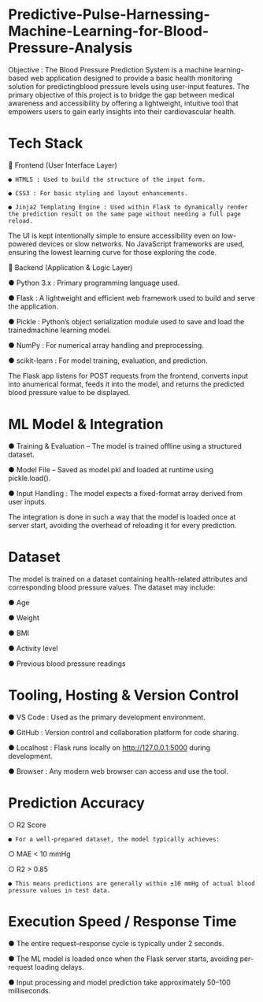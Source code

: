 # Predictive-Pulse-Harnessing-Machine-Learning-for-Blood-Pressure-Analysis
Objective : The Blood Pressure Prediction System is a machine learning-based web  application designed to provide a basic health monitoring solution for predictingblood pressure levels using user-input features. The primary objective of this project is to bridge the gap between medical awareness and accessibility by offering a lightweight, intuitive tool that empowers users to gain early insights into their cardiovascular health.

# Tech Stack
🔹 Frontend (User Interface Layer)

    ● HTML5 : Used to build the structure of the input form.
    
    ● CSS3 : For basic styling and layout enhancements.
    
    ● Jinja2 Templating Engine : Used within Flask to dynamically render the prediction result on the same page without needing a full page reload.

The UI is kept intentionally simple to ensure accessibility even on low-powered devices or slow networks. No JavaScript frameworks are used, ensuring the lowest learning curve for those exploring the code.

🔹 Backend (Application & Logic Layer)

  ● Python 3.x : Primary programming language used.
  
  ● Flask : A lightweight and efficient web framework used to build and serve
    the application.
    
  ● Pickle : Python’s object serialization module used to save and load the trainedmachine learning model.
  
  ● NumPy : For numerical array handling and preprocessing.
  
  ● scikit-learn :  For model training, evaluation, and prediction.
  
The Flask app listens for POST requests from the frontend, converts input into anumerical format, feeds it into the model, and returns the predicted blood pressure value to be displayed.

# ML Model & Integration

● Training & Evaluation – The model is trained offline using a structured dataset.

● Model File – Saved as model.pkl and loaded at runtime using pickle.load().

● Input Handling : The model expects a fixed-format array derived from user inputs.

The integration is done in such a way that the model is loaded once at server start, avoiding the overhead of reloading it for every prediction.

# Dataset

The model is trained on a dataset containing health-related attributes and corresponding blood pressure values. The dataset may include:

● Age

● Weight

● BMI

● Activity level

● Previous blood pressure readings


# Tooling, Hosting & Version Control

● VS Code : Used as the primary development environment.

● GitHub : Version control and collaboration platform for code sharing.

● Localhost : Flask runs locally on http://127.0.0.1:5000 during development.

● Browser :  Any modern web browser can access and use the tool.


# Prediction Accuracy

○ R2 Score

    ● For a well-prepared dataset, the model typically achieves:

○ MAE < 10 mmHg

○ R2 > 0.85

    ● This means predictions are generally within ±10 mmHg of actual blood pressure values in test data.

# Execution Speed / Response Time

● The entire request–response cycle is typically under 2 seconds.

● The ML model is loaded once when the Flask server starts, avoiding per-request loading delays.

● Input processing and model prediction take approximately 50–100 milliseconds.

